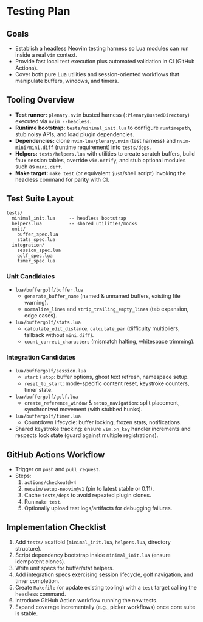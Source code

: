 # Testing Plan

## Goals

- Establish a headless Neovim testing harness so Lua modules can run inside a real `vim` context.
- Provide fast local test execution plus automated validation in CI (GitHub Actions).
- Cover both pure Lua utilities and session-oriented workflows that manipulate buffers, windows, and timers.

## Tooling Overview

- **Test runner:** `plenary.nvim` busted harness (`:PlenaryBustedDirectory`) executed via `nvim --headless`.
- **Runtime bootstrap:** `tests/minimal_init.lua` to configure `runtimepath`, stub noisy APIs, and load plugin dependencies.
- **Dependencies:** clone `nvim-lua/plenary.nvim` (test harness) and `nvim-mini/mini.diff` (runtime requirement) into `tests/deps`.
- **Helpers:** `tests/helpers.lua` with utilities to create scratch buffers, build faux session tables, override `vim.notify`, and stub optional modules such as `mini.diff`.
- **Make target:** `make test` (or equivalent `just`/shell script) invoking the headless command for parity with CI.

## Test Suite Layout

```
tests/
  minimal_init.lua     -- headless bootstrap
  helpers.lua          -- shared utilities/mocks
  unit/
    buffer_spec.lua
    stats_spec.lua
  integration/
    session_spec.lua
    golf_spec.lua
    timer_spec.lua
```

### Unit Candidates

- `lua/buffergolf/buffer.lua`
  - `generate_buffer_name` (named & unnamed buffers, existing file warning).
  - `normalize_lines` and `strip_trailing_empty_lines` (tab expansion, edge cases).
- `lua/buffergolf/stats.lua`
  - `calculate_edit_distance`, `calculate_par` (difficulty multipliers, fallback without `mini.diff`).
  - `count_correct_characters` (mismatch halting, whitespace trimming).

### Integration Candidates

- `lua/buffergolf/session.lua`
  - `start` / `stop`: buffer options, ghost text refresh, namespace setup.
  - `reset_to_start`: mode-specific content reset, keystroke counters, timer state.
- `lua/buffergolf/golf.lua`
  - `create_reference_window` & `setup_navigation`: split placement, synchronized movement (with stubbed hunks).
- `lua/buffergolf/timer.lua`
  - Countdown lifecycle: buffer locking, frozen stats, notifications.
- Shared keystroke tracking: ensure `vim.on_key` handler increments and respects lock state (guard against multiple registrations).

## GitHub Actions Workflow

- Trigger on `push` and `pull_request`.
- Steps:
  1. `actions/checkout@v4`
  2. `neovim/setup-neovim@v1` (pin to latest stable or 0.11).
  3. Cache `tests/deps` to avoid repeated plugin clones.
  4. Run `make test`.
  5. Optionally upload test logs/artifacts for debugging failures.

## Implementation Checklist

1. Add `tests/` scaffold (`minimal_init.lua`, `helpers.lua`, directory structure).
2. Script dependency bootstrap inside `minimal_init.lua` (ensure idempotent clones).
3. Write unit specs for buffer/stat helpers.
4. Add integration specs exercising session lifecycle, golf navigation, and timer completion.
5. Create `Makefile` (or update existing tooling) with a `test` target calling the headless command.
6. Introduce GitHub Action workflow running the new tests.
7. Expand coverage incrementally (e.g., picker workflows) once core suite is stable.
